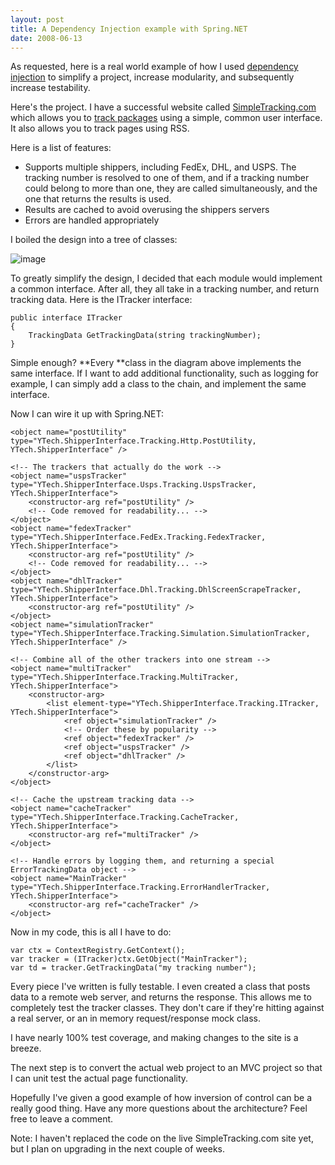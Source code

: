 ```yaml
---
layout: post
title: A Dependency Injection example with Spring.NET
date: 2008-06-13
---
```


As requested, here is a real world example of how I used [dependency injection](http://www.ytechie.com/2008/06/i-finally-get-the-point-of-inversion-of-control/) to simplify a project, increase modularity, and subsequently increase testability.

Here's the project. I have a successful website called [SimpleTracking.com](http://www.SimpleTracking.com) which allows you to [track packages](http://www.SimpleTracking.com) using a simple, common user interface. It also allows you to track pages using RSS.

Here is a list of features:

*   Supports multiple shippers, including FedEx, DHL, and USPS. The tracking number is resolved to one of them, and if a tracking number could belong to more than one, they are called simultaneously, and the one that returns the results is used.
*   Results are cached to avoid overusing the shippers servers
*   Errors are handled appropriately  

I boiled the design into a tree of classes:

![image](image1.png) 

To greatly simplify the design, I decided that each module would implement a common interface. After all, they all take in a tracking number, and return tracking data. Here is the ITracker interface:

	public interface ITracker
	{
		TrackingData GetTrackingData(string trackingNumber);
	}

Simple enough? **Every **class in the diagram above implements the same interface. If I want to add additional functionality, such as logging for example, I can simply add a class to the chain, and implement the same interface.

Now I can wire it up with Spring.NET:

	<object name="postUtility" type="YTech.ShipperInterface.Tracking.Http.PostUtility, YTech.ShipperInterface" />
	
	<!-- The trackers that actually do the work -->
	<object name="uspsTracker" type="YTech.ShipperInterface.Usps.Tracking.UspsTracker, YTech.ShipperInterface">
		<constructor-arg ref="postUtility" />
		<!-- Code removed for readability... -->
	</object>
	<object name="fedexTracker" type="YTech.ShipperInterface.FedEx.Tracking.FedexTracker, YTech.ShipperInterface">
		<constructor-arg ref="postUtility" />
		<!-- Code removed for readability... -->
	</object>
	<object name="dhlTracker" type="YTech.ShipperInterface.Dhl.Tracking.DhlScreenScrapeTracker, YTech.ShipperInterface">
		<constructor-arg ref="postUtility" />
	</object>
	<object name="simulationTracker" type="YTech.ShipperInterface.Tracking.Simulation.SimulationTracker, YTech.ShipperInterface" />
	
	<!-- Combine all of the other trackers into one stream -->
	<object name="multiTracker" type="YTech.ShipperInterface.Tracking.MultiTracker, YTech.ShipperInterface">
		<constructor-arg>
			<list element-type="YTech.ShipperInterface.Tracking.ITracker, YTech.ShipperInterface">
				<ref object="simulationTracker" />
				<!-- Order these by popularity -->
				<ref object="fedexTracker" />
				<ref object="uspsTracker" />
				<ref object="dhlTracker" />
			</list>
		</constructor-arg>
	</object>
	
	<!-- Cache the upstream tracking data -->
	<object name="cacheTracker" type="YTech.ShipperInterface.Tracking.CacheTracker, YTech.ShipperInterface">
		<constructor-arg ref="multiTracker" />
	</object>
	
	<!-- Handle errors by logging them, and returning a special ErrorTrackingData object -->
	<object name="MainTracker" type="YTech.ShipperInterface.Tracking.ErrorHandlerTracker, YTech.ShipperInterface">
		<constructor-arg ref="cacheTracker" />
	</object>

Now in my code, this is all I have to do:
	
	var ctx = ContextRegistry.GetContext();
	var tracker = (ITracker)ctx.GetObject("MainTracker");
	var td = tracker.GetTrackingData("my tracking number");

Every piece I've written is fully testable. I even created a class that posts data to a remote web server, and returns the response. This allows me to completely test the tracker classes. They don't care if they're hitting against a real server, or an in memory request/response mock class.

I have nearly 100% test coverage, and making changes to the site is a breeze.

The next step is to convert the actual web project to an MVC project so that I can unit test the actual page functionality.

Hopefully I've given a good example of how inversion of control can be a really good thing. Have any more questions about the architecture? Feel free to leave a comment.

Note: I haven't replaced the code on the live SimpleTracking.com site yet, but I plan on upgrading in the next couple of weeks.
